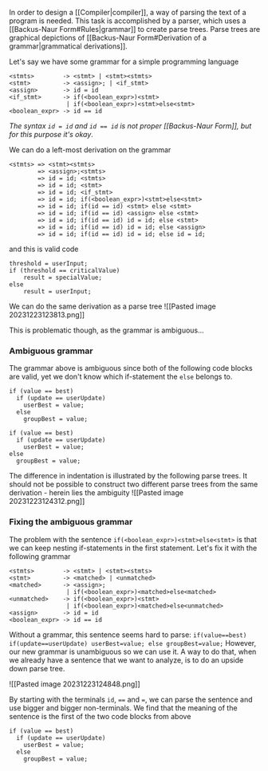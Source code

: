 In order to design a [[Compiler|compiler]], a way of parsing the text of a program is needed. This task is accomplished by a parser, which uses a [[Backus-Naur Form#Rules|grammar]] to create parse trees.
Parse trees are graphical depictions of [[Backus-Naur Form#Derivation of a grammar|grammatical derivations]].

Let's say we have some grammar for a simple programming language
```
<stmts>        -> <stmt> | <stmt><stmts>
<stmt>         -> <assign>; | <if_stmt>
<assign>       -> id = id
<if_stmt>      -> if(<boolean_expr>)<stmt>
                | if(<boolean_expr>)<stmt>else<stmt>
<boolean_expr> -> id == id
```
*The syntax `id = id` and `id == id` is not proper [[Backus-Naur Form]], but for this purpose it's okay*.

We can do a left-most derivation on the grammar
```
<stmts> => <stmt><stmts>
        => <assign>;<stmts>
        => id = id; <stmts>
        => id = id; <stmt>
        => id = id; <if_stmt>
        => id = id; if(<boolean_expr>)<stmt>else<stmt>
        => id = id; if(id == id) <stmt> else <stmt>
        => id = id; if(id == id) <assign> else <stmt>
        => id = id; if(id == id) id = id; else <stmt>
        => id = id; if(id == id) id = id; else <assign>
        => id = id; if(id == id) id = id; else id = id;
```

and this is valid code
```
threshold = userInput;
if (threshold == criticalValue)
	result = specialValue;
else
	result = userInput;
```

We can do the same derivation as a parse tree
![[Pasted image 20231223123813.png]]

This is problematic though, as the grammar is ambiguous...

### Ambiguous grammar
The grammar above is ambiguous since both of the following code blocks are valid, yet we don't know which if-statement the `else` belongs to.
```
if (value == best)
  if (update == userUpdate)
    userBest = value;
  else
    groupBest = value;
```

```
if (value == best)
  if (update == userUpdate)
    userBest = value;
else
  groupBest = value;
```

The difference in indentation is illustrated by the following parse trees. It should not be possible to construct two different parse trees from the same derivation - herein lies the ambiguity
![[Pasted image 20231223124312.png]]

### Fixing the ambiguous grammar
The problem with the sentence `if(<boolean_expr>)<stmt>else<stmt>` is that we can keep nesting if-statements in the first statement. Let's fix it with the following grammar
```
<stmts>        -> <stmt> | <stmt><stmts>
<stmt>         -> <matched> | <unmatched>
<matched>      -> <assign>;
                | if(<boolean_expr>)<matched>else<matched>
<unmatched>    -> if(<boolean_expr>)<stmt>
                | if(<boolean_expr>)<matched>else<unmatched>
<assign>       -> id = id
<boolean_expr> -> id == id
```

Without a grammar, this sentence seems hard to parse:
`if(value==best) if(update==userUpdate) userBest=value; else groupBest=value;`
However, our new grammar is unambiguous so we can use it. A way to do that, when we already have a sentence that we want to analyze, is to do an upside down parse tree.

![[Pasted image 20231223124848.png]]

By starting with the terminals `id`, `==` and `=`, we can parse the sentence and use bigger and bigger non-terminals. We find that the meaning of the sentence is the first of the two code blocks from above

```
if (value == best)
  if (update == userUpdate)
    userBest = value;
  else
    groupBest = value;
```
